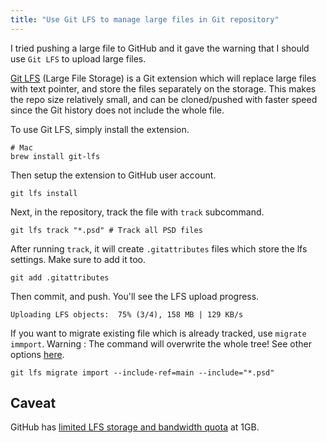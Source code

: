 ```yaml
---
title: "Use Git LFS to manage large files in Git repository"
---
```


I tried pushing a large file to GitHub and it gave the warning that I should use `Git LFS` to upload large files.

[Git LFS](https://git-lfs.github.com/) (Large File Storage) is a Git extension which will replace large files with text pointer, and store the files separately on the storage. This makes the repo size relatively small, and can be cloned/pushed with faster speed since the Git history does not include the whole file.

To use Git LFS, simply install the extension.

```shell
# Mac
brew install git-lfs
```

Then setup the extension to GitHub user account.

```shell
git lfs install
```

Next, in the repository, track the file with `track` subcommand.

```shell
git lfs track "*.psd" # Track all PSD files
```

After running `track`, it will create `.gitattributes` files which store the lfs settings. Make sure to add it too.

```shell
git add .gitattributes
```

Then commit, and push. You'll see the LFS upload progress.

```text
Uploading LFS objects:  75% (3/4), 158 MB | 129 KB/s 
```

If you want to migrate existing file which is already tracked, use `migrate immport`. Warning : The command will overwrite the whole tree! See other options [here](https://github.com/git-lfs/git-lfs/blob/master/docs/man/git-lfs-migrate.1.ronn).

```shell
git lfs migrate import --include-ref=main --include="*.psd"
```

## Caveat

GitHub has [limited LFS storage and bandwidth quota](https://docs.github.com/en/free-pro-team@latest/github/setting-up-and-managing-billing-and-payments-on-github/about-billing-for-git-large-file-storage) at 1GB.